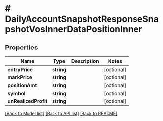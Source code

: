 # # DailyAccountSnapshotResponseSnapshotVosInnerDataPositionInner

## Properties

Name | Type | Description | Notes
------------ | ------------- | ------------- | -------------
**entryPrice** | **string** |  | [optional]
**markPrice** | **string** |  | [optional]
**positionAmt** | **string** |  | [optional]
**symbol** | **string** |  | [optional]
**unRealizedProfit** | **string** |  | [optional]

[[Back to Model list]](../../README.md#models) [[Back to API list]](../../README.md#endpoints) [[Back to README]](../../README.md)
